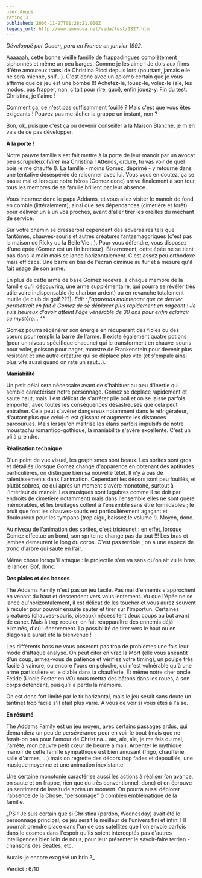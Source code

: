 ```yaml
---
user:Angus
rating:3
published: 2006-11-27T01:28:21.000Z
legacy_url: http://www.emunova.net/veda/test/1827.htm
---
```

_Développé par Ocean, paru en France en janvier 1992\._  

  

  

Aaaaaah, cette bonne vieille famille de frappadingues complètement siphonnés et même un peu barges. Comme je les aime ! Je dois aux films d'être amoureux transi de Christina Ricci depuis lors (pourtant, jamais elle ne sera mienne, snif...). C'est donc avec un aplomb certain que je vous affirme que ce jeu est une bombe !!! Achetez-le, louez-le, volez-le (aïe, les modos, pas frapper, nan, c'tait pour rire, quoi), enfin jouez-y. Fin du test. Christina, je t'aime !  

Comment ça, ce n'est pas suffisamment fouillé ? Mais c'est que vous êtes exigeants ! Pouvez pas me lâcher la grappe un instant, non ?  

Bon, ok, puisque c'est ça ou devenir conseiller à la Maison Blanche, je m'en vais de ce pas développer.  

  

**À la porte !**  

  

Notre pauvre famille s'est fait mettre à la porte de leur manoir par un avocat peu scrupuleux (Virer ma Christina ! Attends, ordure, tu vas voir de quel bois je me chauffe !). La famille - moins Gomez, déprimé - y retourne dans une tentative désespérée de raisonner avec lui. Vous vous en doutez, ça se passe mal et lorsque notre héros (Gomez donc) arrive finalement à son tour, tous les membres de sa famille brillent par leur absence.  

Vous incarnez donc le papa Addams, et vous allez visiter le manoir de fond en comble (littéralement), ainsi que ses dépendances (cimetière et forêt) pour délivrer un à un vos proches, avant d'aller tirer les oreilles du méchant de service.  

  

Sur votre chemin se dresseront cependant des adversaires tels que fantômes, chauves-souris et autres créatures fantasmagoriques (c'est pas la maison de Ricky ou la Belle Vie...). Pour vous défendre, vous disposez d'une épée (Gomez est un fin bretteur). Bizarrement, cette épée ne se tient pas dans la main mais se lance horizontalement. C'est assez peu orthodoxe mais efficace. Une barre en bas de l'écran diminue au fur et à mesure qu'il fait usage de son arme.  

En plus de cette arme de base Gomez recevra, à chaque membre de la famille qu'il découvrira, une arme supplémentaire, qui pourra se révéler très utile voire indispensable (le charbon ardent) ou en revanche totalement inutile (le club de golf ???). _Edit : j'apprends maintenant que ce dernier permettrait en fait à Gomez de se déplacer plus rapidement en nageant ! Je suis heureux d'avoir atteint l'âge vénérable de 30 ans pour enfin éclaircir ce mystère... ^^_  

  

Gomez pourra régénérer son énergie en récupérant des fioles ou des cœurs pour remplir la barre de l'arme. Il existe également quatre potions (pour un niveau spécifique chacune) qui le transforment en chauve-souris pour voler, poisson pour nager, monstre de Frankenstein pour devenir plus résistant et une autre créature qui se déplace plus vite (et s'empale ainsi plus vite aussi quand on rate un saut...).  

  

**Maniabilité**  

  

Un petit délai sera nécessaire avant de s'habituer au peu d'inertie qui semble caractériser notre personnage. Gomez se déplace rapidement et saute haut, mais il est délicat de s'arrêter pile poil et on se laisse parfois emporter, avec toutes les conséquences désastreuses que cela peut entraîner. Cela peut s'avérer dangereux notamment dans le réfrigérateur, d'autant plus que celui-ci est glissant et augmente les distances parcourues. Mais lorsqu'on maîtrise les élans parfois impulsifs de notre moustachu romantico-gothique, la maniabilité s'avère excellente. C'est un pli à prendre.  

  

**Réalisation technique**  

  

D'un point de vue visuel, les graphismes sont beaux. Les sprites sont gros et détaillés (lorsque Gomez change d'apparence en obtenant des aptitudes particulières, on distingue bien sa nouvelle tête). Il n'y a pas de ralentissements dans l'animation. Cependant les décors sont peu fouillés, et plutôt sobres, ce qui après un moment s'avère monotone, surtout à l'intérieur du manoir. Les musiques sont lugubres comme il se doit par endroits (le cimetière notamment) mais dans l'ensemble elles ne sont guère mémorables, et les bruitages collent à l'ensemble sans être formidables ; le bruit que font les chauves-souris est particulièrement agaçant et douloureux pour les tympans (trop aigu, baissez le volume !). Moyen, donc.  

  

Au niveau de l'animation des sprites, c'est tristounet : en effet, lorsque Gomez effectue un bond, son sprite ne change pas du tout !!! Les bras et jambes demeurent le long du corps. C'est pas terrible ; on a une espèce de tronc d'arbre qui saute en l'air.  

Même chose lorsqu'il attaque : le projectile s'en va sans qu'on ait vu le bras le lancer. Bof, donc.  

  

**Des plaies et des bosses**  

  

The Addams Family n'est pas un jeu facile. Pas mal d'ennemis s'approchent en venant du haut et descendent vers vous lentement. Vu que l'épée ne se lance qu'horizontalement, il est délicat de les toucher et vous aurez souvent à reculer pour pouvoir ensuite sauter et tirer sur l'importun. Certaines créatures (chauves-souris, oiseaux) nécessitent deux coups au but avant de caner. Mais à trop reculer, on fait réapparaître des ennemis déjà éliminés, d'où : énervement. La possibilité de tirer vers le haut ou en diagonale aurait été la bienvenue !  

Les différents boss ne vous poseront pas trop de problèmes une fois leur mode d'attaque analysé. On peut citer en vrac la Mort (elle vous anéantit d'un coup, armez-vous de patience et vérifiez votre timing), un poulpe très facile à vaincre, ou encore l'ours en peluche, qui n'est vulnérable qu'à une arme particulière et le diable dans la chaufferie. Et même notre cher oncle Fétide (Uncle Fester en VO) nous mettra des bâtons dans les roues, à son corps défendant, puisqu'il a perdu la mémoire.  

On est donc fort limité par le tir horizontal, mais le jeu serait sans doute un tantinet trop facile s'il était plus varié. À vous de voir si vous êtes à l'aise.  

  

**En résumé**  

  

The Addams Family est un jeu moyen, avec certains passages ardus, qui demandera un peu de persévérance pour en voir le bout (mais que ne ferait-on pas pour l'amour de Christina... aïe, aïe, aïe, je me fais du mal, j'arrête, mon pauvre petit cœur de beurre a mal). Arpenter le mythique manoir de cette famille sympathique est bien amusant (frigo, chaufferie, salle d'armes, ...) mais on regrette des décors trop fades et dépouillés, une musique moyenne et une animation inexistante.  

  

Une certaine monotonie caractérise aussi les actions à réaliser (on avance, on saute et on frappe, rien que du très conventionnel, donc) et on éprouve un sentiment de lassitude après un moment. On pourra aussi déplorer l'absence de la Chose, "personnage" ô combien emblématique de la famille.  

  

_PS : Je suis certain que si Christina (pardon, Wednesday) avait été le personnage principal, ce jeu serait le meilleur de l'univers fini et infini ! Il pourrait prendre place dans l'un de ces satellites que l'on envoie parfois dans le cosmos dans l'espoir qu'ils soient interceptés pas d'autres intelligences bien loin de nous, pour leur présenter le savoir-faire terrien - chansons des Beatles, etc.  

Aurais-je encore exagéré un brin ?_  

  

Verdict : 6/10
